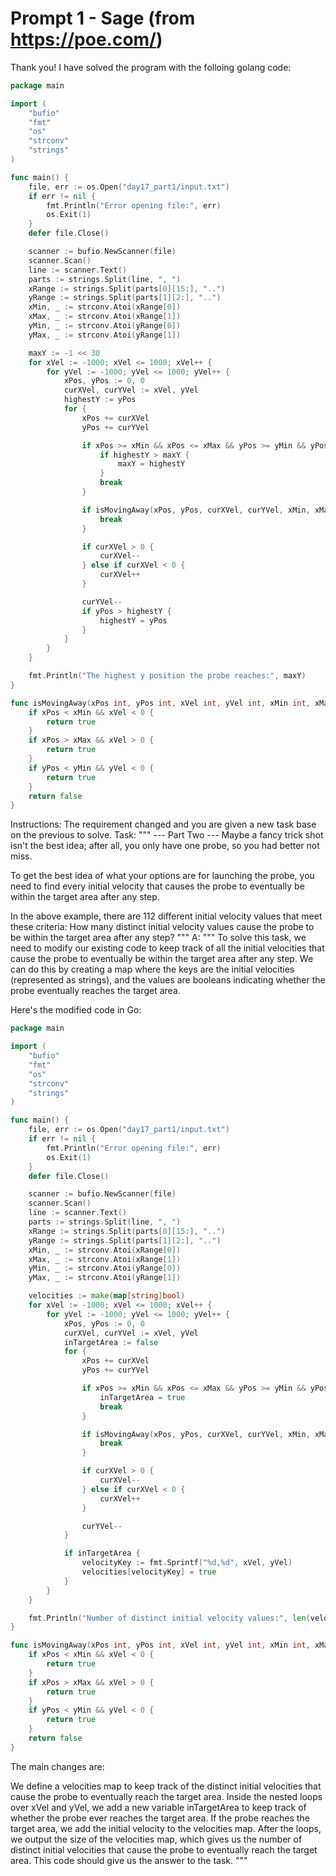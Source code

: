 # Prompt 1 - Sage (from https://poe.com/)
Thank you! I have solved the program with the folloing golang code:
```go
package main

import (
	"bufio"
	"fmt"
	"os"
	"strconv"
	"strings"
)

func main() {
	file, err := os.Open("day17_part1/input.txt")
	if err != nil {
		fmt.Println("Error opening file:", err)
		os.Exit(1)
	}
	defer file.Close()

	scanner := bufio.NewScanner(file)
	scanner.Scan()
	line := scanner.Text()
	parts := strings.Split(line, ", ")
	xRange := strings.Split(parts[0][15:], "..")
	yRange := strings.Split(parts[1][2:], "..")
	xMin, _ := strconv.Atoi(xRange[0])
	xMax, _ := strconv.Atoi(xRange[1])
	yMin, _ := strconv.Atoi(yRange[0])
	yMax, _ := strconv.Atoi(yRange[1])

	maxY := -1 << 30
	for xVel := -1000; xVel <= 1000; xVel++ {
		for yVel := -1000; yVel <= 1000; yVel++ {
			xPos, yPos := 0, 0
			curXVel, curYVel := xVel, yVel
			highestY := yPos
			for {
				xPos += curXVel
				yPos += curYVel

				if xPos >= xMin && xPos <= xMax && yPos >= yMin && yPos <= yMax {
					if highestY > maxY {
						maxY = highestY
					}
					break
				}

				if isMovingAway(xPos, yPos, curXVel, curYVel, xMin, xMax, yMin, yMax) {
					break
				}

				if curXVel > 0 {
					curXVel--
				} else if curXVel < 0 {
					curXVel++
				}

				curYVel--
				if yPos > highestY {
					highestY = yPos
				}
			}
		}
	}

	fmt.Println("The highest y position the probe reaches:", maxY)
}

func isMovingAway(xPos int, yPos int, xVel int, yVel int, xMin int, xMax int, yMin int, yMax int) bool {
	if xPos < xMin && xVel < 0 {
		return true
	}
	if xPos > xMax && xVel > 0 {
		return true
	}
	if yPos < yMin && yVel < 0 {
		return true
	}
	return false
}
```
Instructions: The requirement changed and you are given a new task base on the previous to solve.
Task:
"""
--- Part Two ---
Maybe a fancy trick shot isn't the best idea; after all, you only have one probe, so you had better not miss.

To get the best idea of what your options are for launching the probe, you need to find every initial velocity that causes the probe to eventually be within the target area after any step.

In the above example, there are 112 different initial velocity values that meet these criteria:
How many distinct initial velocity values cause the probe to be within the target area after any step?
"""
A:
"""
To solve this task, we need to modify our existing code to keep track of all the initial velocities that cause the probe to eventually be within the target area after any step. We can do this by creating a map where the keys are the initial velocities (represented as strings), and the values are booleans indicating whether the probe eventually reaches the target area.

Here's the modified code in Go:
```go
package main

import (
	"bufio"
	"fmt"
	"os"
	"strconv"
	"strings"
)

func main() {
	file, err := os.Open("day17_part1/input.txt")
	if err != nil {
		fmt.Println("Error opening file:", err)
		os.Exit(1)
	}
	defer file.Close()

	scanner := bufio.NewScanner(file)
	scanner.Scan()
	line := scanner.Text()
	parts := strings.Split(line, ", ")
	xRange := strings.Split(parts[0][15:], "..")
	yRange := strings.Split(parts[1][2:], "..")
	xMin, _ := strconv.Atoi(xRange[0])
	xMax, _ := strconv.Atoi(xRange[1])
	yMin, _ := strconv.Atoi(yRange[0])
	yMax, _ := strconv.Atoi(yRange[1])

	velocities := make(map[string]bool)
	for xVel := -1000; xVel <= 1000; xVel++ {
		for yVel := -1000; yVel <= 1000; yVel++ {
			xPos, yPos := 0, 0
			curXVel, curYVel := xVel, yVel
			inTargetArea := false
			for {
				xPos += curXVel
				yPos += curYVel

				if xPos >= xMin && xPos <= xMax && yPos >= yMin && yPos <= yMax {
					inTargetArea = true
					break
				}

				if isMovingAway(xPos, yPos, curXVel, curYVel, xMin, xMax, yMin, yMax) {
					break
				}

				if curXVel > 0 {
					curXVel--
				} else if curXVel < 0 {
					curXVel++
				}

				curYVel--
			}

			if inTargetArea {
				velocityKey := fmt.Sprintf("%d,%d", xVel, yVel)
				velocities[velocityKey] = true
			}
		}
	}

	fmt.Println("Number of distinct initial velocity values:", len(velocities))
}

func isMovingAway(xPos int, yPos int, xVel int, yVel int, xMin int, xMax int, yMin int, yMax int) bool {
	if xPos < xMin && xVel < 0 {
		return true
	}
	if xPos > xMax && xVel > 0 {
		return true
	}
	if yPos < yMin && yVel < 0 {
		return true
	}
	return false
}
```
The main changes are:

We define a velocities map to keep track of the distinct initial velocities that cause the probe to eventually reach the target area.
Inside the nested loops over xVel and yVel, we add a new variable inTargetArea to keep track of whether the probe ever reaches the target area.
If the probe reaches the target area, we add the initial velocity to the velocities map.
After the loops, we output the size of the velocities map, which gives us the number of distinct initial velocities that cause the probe to eventually reach the target area.
This code should give us the answer to the task.
"""
